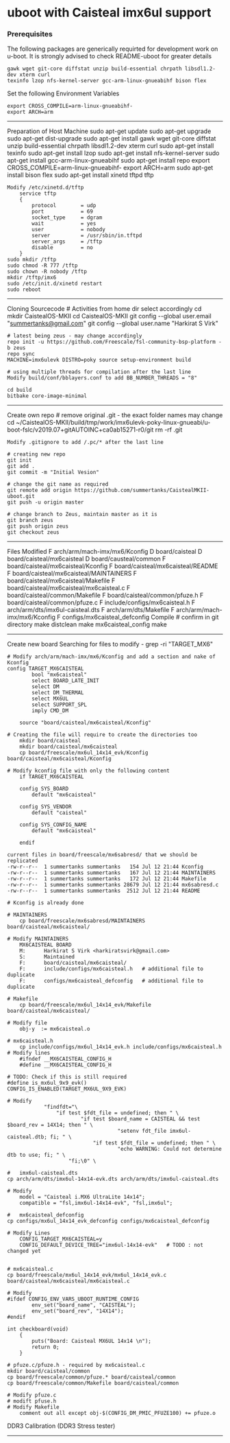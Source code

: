# uboot with Caisteal imx6ul support 

### Prerequisites

The following packages are generically requirted for development work on u-boot.
It is strongly advised to check README-uboot for greater details
```
gawk wget git-core diffstat unzip build-essential chrpath libsdl1.2-dev xterm curl
texinfo lzop nfs-kernel-server gcc-arm-linux-gnueabihf bison flex
```

Set the following Environment Variables
```
export CROSS_COMPILE=arm-linux-gnueabihf-
export ARCH=arm
```

-----------------------------------------------------------------------------------------------------------------
Preparation of Host Machine
    sudo apt-get update
    sudo apt-get upgrade
    sudo apt-get dist-upgrade
    sudo apt-get install gawk wget git-core diffstat unzip build-essential chrpath libsdl1.2-dev xterm curl
    sudo apt-get install texinfo
    sudo apt-get install lzop
    sudo apt-get install nfs-kernel-server
    sudo apt-get install gcc-arm-linux-gnueabihf
    sudo apt-get install repo
    export CROSS_COMPILE=arm-linux-gnueabihf-
    export ARCH=arm
    sudo apt-get install bison flex
    sudo apt-get install xinetd tftpd tftp
    
    Modify /etc/xinetd.d/tftp
        service tftp
        {
            protocol        = udp
            port            = 69
            socket_type     = dgram
            wait            = yes
            user            = nobody
            server          = /usr/sbin/in.tftpd
            server_args     = /tftp    
            disable         = no
        }
    sudo mkdir /tftp
    sudo chmod -R 777 /tftp
    sudo chown -R nobody /tftp
    mkdir /tftp/imx6
    sudo /etc/init.d/xinetd restart
    sudo reboot

---------------------------------------------------------------------------------------------------------------
Cloning Sourcecode
    # Activities from home dir select accordingly
    cd  
    mkdir CaistealOS-MKII
    cd CaistealOS-MKII
    git config --global user.email "summertanks@gmail.com"
    git config --global user.name "Harkirat S Virk"

    # latest being zeus - may change accordingly
    repo init -u https://github.com/Freescale/fsl-community-bsp-platform -b zeus
    repo sync
    MACHINE=imx6ulevk DISTRO=poky source setup-environment build
    
    # using multiple threads for compilation after the last line  
    Modify build/conf/bblayers.conf to add BB_NUMBER_THREADS = "8"

    cd build 
    bitbake core-image-minimal

--------------------------------------------------------------------------------------------------------------
Create own repo
    # remove original .git - the exact folder names may change
    cd ~/CaistealOS-MKII/build/tmp/work/imx6ulevk-poky-linux-gnueabi/u-boot-fslc/v2019.07+gitAUTOINC+ca0ab15271-r0/git 
    rm -rf .git
    
    Modify .gitignore to add /.pc/* after the last line

    # creating new repo
    git init 
    git add .
    git commit -m "Initial Vesion"
    
    # change the git name as required
    git remote add origin https://github.com/summertanks/CaistealMKII-uboot.git
    git push -u origin master

    # change branch to Zeus, maintain master as it is
    git branch zeus
    git push origin zeus
    git checkout zeus

------------------------------------------------------------------------------------------------------------------
Files Modified
	F arch/arm/mach-imx/mx6/Kconfig
	D board/caisteal
	D board/caisteal/mx6caisteal
	D board/causteal/common
	F board/caisteal/mx6caisteal/Kconfig
	F board/caisteal/mx6caisteal/README
	F board/caisteal/mx6caisteal/MAINTAINERS
	F board/caisteal/mx6caisteal/Makefile
	F board/caisteal/mx6caisteal/mx6caisteal.c
	F board/caisteal/common/Makefile
	F board/caisteal/common/pfuze.h
	F board/caisteal/common/pfuze.c
	F include/configs/mx6caisteal.h
	F arch/arm/dts/imx6ul-caisteal.dts
	F arch/arm/dts/Makefile
	F arch/arm/mach-imx/mx6/Kconfig
	F configs/mx6caisteal_defconfig
Compile
	# confirm in git directory
	make distclean
	make mx6caisteal_config
 	make

------------------------------------------------------------------------------------------------------------------

Create new board
    Searching for files to modify - grep -ri "TARGET_MX6"

    # Modify arch/arm/mach-imx/mx6/Kconfig and add a section and nake of Kconfig
	config TARGET_MX6CAISTEAL
        	bool "mx6caisteal"
        	select BOARD_LATE_INIT
        	select DM
        	select DM_THERMAL
        	select MX6UL
       		select SUPPORT_SPL
        	imply CMD_DM

    	source "board/caisteal/mx6caisteal/Kconfig"

    # Creating the file will require to create the directories too
    	mkdir board/caisteal
    	mkdir board/caisteal/mx6caisteal
    	cp board/freescale/mx6ul_14x14_evk/Kconfig board/caisteal/mx6caisteal/Kconfig
    
    # Modify kconfig file with only the following content
    	if TARGET_MX6CAISTEAL

    	config SYS_BOARD
        	default "mx6caisteal"

    	config SYS_VENDOR
        	default "caisteal"

    	config SYS_CONFIG_NAME
        	default "mx6caisteal"

    	endif

    current files in board/freescale/mx6sabresd/ that we should be replicated
    -rw-r--r--  1 summertanks summertanks   154 Jul 12 21:44 Kconfig
    -rw-r--r--  1 summertanks summertanks   167 Jul 12 21:44 MAINTAINERS
    -rw-r--r--  1 summertanks summertanks   172 Jul 12 21:44 Makefile
    -rw-r--r--  1 summertanks summertanks 28679 Jul 12 21:44 mx6sabresd.c
    -rw-r--r--  1 summertanks summertanks  2512 Jul 12 21:44 README

    # Kconfig is already done

    # MAINTAINERS
    	cp board/freescale/mx6sabresd/MAINTAINERS board/caisteal/mx6caisteal/
    
    # Modify MAINTAINERS 
        MX6CAISTEAL BOARD
        M:      Harkirat S Virk <harkiratsvirk@gmail.com>
        S:      Maintained
        F:      board/caisteal/mx6caisteal/
        F:      include/configs/mx6caisteal.h   # additional file to duplicate
        F:      configs/mx6caisteal_defconfig   # additional file to duplicate

    # Makefile
    	cp board/freescale/mx6ul_14x14_evk/Makefile board/caisteal/mx6caisteal/

    # Modify file
        obj-y  := mx6caisteal.o

    # mx6caisteal.h
    	cp include/configs/mx6ul_14x14_evk.h include/configs/mx6caisteal.h
    # Modify lines    
        #ifndef __MX6CAISTEAL_CONFIG_H
        #define __MX6CAISTEAL_CONFIG_H

    # TODO: Check if this is still required
	#define is_mx6ul_9x9_evk()      CONFIG_IS_ENABLED(TARGET_MX6UL_9X9_EVK)
    
    # Modify
                "findfdt="\
	                "if test $fdt_file = undefined; then " \
        	                "if test $board_name = CAISTEAL && test $board_rev = 14X14; then " \
                                        "setenv fdt_file imx6ul-caisteal.dtb; fi; " \
                                "if test $fdt_file = undefined; then " \
                                        "echo WARNING: Could not determine dtb to use; fi; " \
                        "fi;\0" \

    #   imx6ul-caisteal.dts
	cp arch/arm/dts/imx6ul-14x14-evk.dts arch/arm/dts/imx6ul-caisteal.dts

    # Modify
        model = "Caisteal i.MX6 UltraLite 14x14";
        compatible = "fsl,imx6ul-14x14-evk", "fsl,imx6ul";

    #   mx6caisteal_defconfig
	cp configs/mx6ul_14x14_evk_defconfig configs/mx6caisteal_defconfig

    # Modify Lines
        CONFIG_TARGET_MX6CAISTEAL=y
        CONFIG_DEFAULT_DEVICE_TREE="imx6ul-14x14-evk"   # TODO : not changed yet


    # mx6caisteal.c
	cp board/freescale/mx6ul_14x14_evk/mx6ul_14x14_evk.c board/caisteal/mx6caisteal/mx6caisteal.c

    # Modify
	#ifdef CONFIG_ENV_VARS_UBOOT_RUNTIME_CONFIG
        	env_set("board_name", "CAISTEAL");
        	env_set("board_rev", "14X14");
	#endif

	int checkboard(void)
	    {
        	puts("Board: Caisteal MX6UL 14x14 \n");
        	return 0;
	    }

    # pfuze.c/pfuze.h - required by mx6caisteal.c
	mkdir board/caisteal/common
	cp board/freescale/common/pfuze.* board/caisteal/common
	cp board/freescale/common/Makefile board/caisteal/common

    # Modify pfuze.c
    # modift pfuse.h
    # Modify Makefile
        comment out all except obj-$(CONFIG_DM_PMIC_PFUZE100) += pfuze.o 

DDR3 Calibration 
    (DDR3 Stress tester)

----------------------------------------------------------------------------------------------------------

